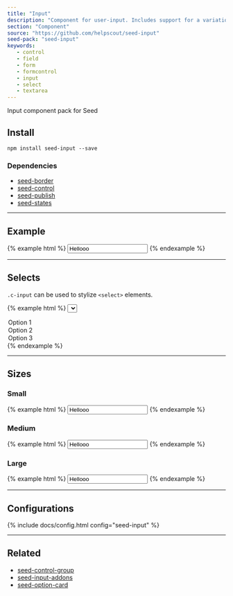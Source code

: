 ```yaml
---
title: "Input"
description: "Component for user-input. Includes support for a variation of sizes and states."
section: "Component"
source: "https://github.com/helpscout/seed-input"
seed-pack: "seed-input"
keywords:
   - control
   - field
   - form
   - formcontrol
   - input
   - select
   - textarea
---
```


Input component pack for Seed


## Install

```
npm install seed-input --save
```


### Dependencies

* [seed-border](/seed/packs/seed-border)
* [seed-control](/seed/packs/seed-control)
* [seed-publish](/seed/packs/seed-publish)
* [seed-states](/seed/packs/seed-states)



---


## Example

{% example html %}
<input class="c-input" placeholder="Hello" value="Hellooo">
{% endexample %}



---



## Selects

`.c-input` can be used to stylize `<select>` elements.

{% example html %}
<select class="c-input">
  <option>Option 1</option>
  <option>Option 2</option>
  <option>Option 3</option>
</select>
{% endexample %}



----



## Sizes

### Small

{% example html %}
<input class="c-input c-input--sm" placeholder="Hello" value="Hellooo">
{% endexample %}


### Medium

{% example html %}
<input class="c-input c-input--md" placeholder="Hello" value="Hellooo">
{% endexample %}


### Large

{% example html %}
<input class="c-input c-input--lg" placeholder="Hello" value="Hellooo">
{% endexample %}



---



## Configurations

{% include docs/config.html config="seed-input" %}



---



## Related

* [seed-control-group](/seed/packs/seed-control-group)
* [seed-input-addons](/seed/packs/seed-input-addons)
* [seed-option-card](/seed/packs/seed-option-card)
